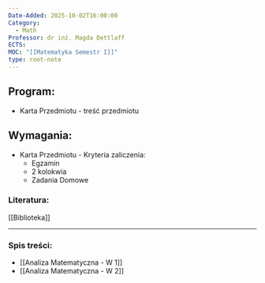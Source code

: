 ```yaml
---
Date-Added: 2025-10-02T16:00:00
Category:
  - Math
Professor: dr inż. Magda Dettlaff
ECTS:
MOC: "[[Matematyka Semestr I]]"
type: root-note
---
```

## Program:
 - Karta Przedmiotu - treść przedmiotu
## Wymagania:
- Karta Przedmiotu - Kryteria zaliczenia:
	- Egzamin
	- 2 kolokwia
	- Zadania Domowe
### Literatura:
[[Biblioteka]]
 - - -
###  Spis treści:
- [[Analiza Matematyczna - W 1]]
- [[Analiza Matematyczna - W 2]]

